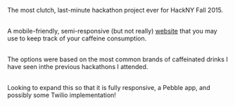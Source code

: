 The most clutch, last-minute hackathon project ever for HackNY Fall 2015.

<br>A mobile-friendly, semi-responsive (but not really) <a href="http://conscou.github.io/Hackathon-Caffeine-Tracker/">website</a> that you may use to keep track of your caffeine consumption.

<br>The options were based on the most common brands of caffeinated drinks I have seen inthe previous hackathons I attended.

<br>Looking to expand this so that it is fully responsive, a Pebble app, and possibly some Twilio implementation!
